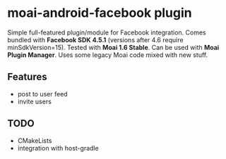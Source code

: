 # moai-android-facebook plugin
Simple full-featured plugin/module for Facebook integration. Comes bundled with **Facebook SDK 4.5.1** (versions after 4.6 require minSdkVersion=15). Tested with **Moai 1.6 Stable**. Can be used with **Moai Plugin Manager**. Uses some legacy Moai code mixed with new stuff.

## Features
* post to user feed
* invite users

## TODO
* CMakeLists
* integration with host-gradle
